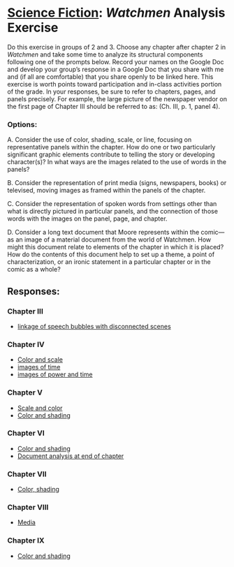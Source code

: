 # [Science Fiction](https://ebeshero.github.io/scienceFiction/): *Watchmen* Analysis Exercise

Do this exercise in groups of 2 and 3. Choose any chapter after chapter 2 in *Watchmen* and take some time to analyze its structural components following one of the prompts below. Record your names on the Google Doc and develop your group’s response in a Google Doc that you share with me and (if all are comfortable) that you share openly to be linked here. This exercise is worth points toward participation and in-class activities portion of the grade. In your responses, be sure to refer to chapters, pages, and panels precisely. For example, the large picture of the newspaper vendor on the first page of Chapter III should be referred to as:
(Ch. III, p. 1, panel 4). 

### Options:
A. Consider the use of color, shading, scale, or line, focusing on representative panels within the chapter. How do one or two particularly significant graphic elements contribute to telling the story or developing character(s)? In what ways are the images related to the use of words in the panels? 


B. Consider the representation of print media (signs, newspapers, books) or televised, moving images as framed within the panels of the chapter. 


C. Consider the representation of spoken words from settings other than what is directly pictured in particular panels, and the connection of those words with the images on the panel, page, and chapter. 


D. Consider a long text document that Moore represents within the comic—as an image of a material document from the world of Watchmen. How might this document relate to elements of the chapter in which it is placed? How do the contents of this document help to set up a theme, a point of characterization, or an ironic statement in a particular chapter or in the comic as a whole? 

## Responses:
### Chapter III
* [linkage of speech bubbles with disconnected scenes](https://docs.google.com/document/d/1Y_0IaVlpXbRz80g0WtP4Vj5okV7P6JPN9jA1W32uBrY/edit?usp=sharing)

### Chapter IV
* [Color and scale](https://docs.google.com/document/d/1pcSuuDqGU9VuPp-BFXg-_Yrl04OKhV6ga7MI2b9Bc7o/edit?usp=sharing)
* [images of time](https://docs.google.com/document/d/1bGOtWWv-keL5D8dW2HUTR4K8PIhHktwOdjr7Z3lANoE/edit?usp=sharing)
* [images of power and time](https://docs.google.com/document/d/1i0Ai_H4ya2sWuOwZ4er9gAQCb5iw0oaxehzLFuC6Lyo/edit?usp=sharing)

### Chapter V
* [Scale and color](https://docs.google.com/document/d/1619hqwT4EPjqSvIoREAevpJ7poGkWqHx2Hr5BvgHg9w/edit?usp=sharing)
* [Color and shading](https://docs.google.com/document/d/1Vu_DJmlhyIxgiOzRVhEREXlxym2nyaI-EdryxWI5we0/edit?usp=sharing)

### Chapter VI
* [Color and shading](https://docs.google.com/document/d/1u7Mu40NhfEkpj3GUugAJEJ5cSaHuYvurs6CDlF3g3No/edit?usp=sharing)
* [Document analysis at end of chapter](https://docs.google.com/document/d/1ey_O3AXjluz1T4OjXr7uKaTNfuG_hri36bt6Cbu14uI/edit?usp=sharing)

### Chapter VII
* [Color, shading](https://docs.google.com/document/d/1C1StPCmYFOrMkoS9hHjB6GdsnigKQ2TbwjRZDth0Fq0/edit?usp=sharing)

### Chapter VIII
* [Media](https://docs.google.com/document/d/1Re0rXXyJ7UWubQvx5gRtG4zytbtpi-49XsrDv40NJgo/edit?usp=sharing)

### Chapter IX
* [Color and shading](https://docs.google.com/document/d/1dHMV_ujy2ayIFYG-jP243eLWcC9y5i5W9a3MSKCSIm4/edit?usp=sharing)




